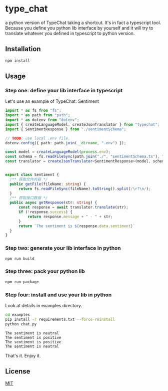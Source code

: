 # type_chat

a python version of TypeChat taking a shortcut. It's in fact a typescript tool. Because you define you python lib interface by yourself and it will try to translate whatever you defined in typescript to python version.

## Installation

```bash
npm install
```

## Usage

### Step one: define your lib interface in typescript
Let's use an example of TypeChat: Sentiment

```typescript
import * as fs from "fs";
import * as path from "path";
import * as dotenv from "dotenv";
import { createLanguageModel, createJsonTranslator } from "typechat";
import { SentimentResponse } from "./sentimentSchema";

// TODO: use local .env file.
dotenv.config({ path: path.join(__dirname, ".env") });

const model = createLanguageModel(process.env);
const schema = fs.readFileSync(path.join("./", "sentimentSchema.ts"), "utf8");
const translator = createJsonTranslator<SentimentResponse>(model, schema, "SentimentResponse");


export class Sentiment {
  /** 获取文件内容 */
  public getFile(fileName: string) {
      return fs.readFileSync(fileName).toString().split(/\r?\n/);
  }
  /** 获取接口数据 */
  public async getResponse(str: string) {
      const response = await translator.translate(str);
      if (!response.success) {
          return response.message + " - " + str;
      }
      return `The sentiment is ${response.data.sentiment}`
  }
}

```

### Step two: generate your lib interface in python

```bash
npm run build
```

### Step three: pack your python lib
```bash
npm run package
```

### Step four: install and use your lib in python
Look at details in examples directory.
```bash
cd examples
pip install -r requirements.txt --force-reinstall
python chat.py
```
```text
The sentiment is neutral
The sentiment is positive
The sentiment is positive
The sentiment is neutral
```

That's it. Enjoy it.

## License

[MIT](https://choosealicense.com/licenses/mit/)